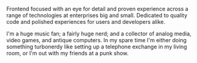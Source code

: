 Frontend focused with an eye for detail and proven experience across a range of technologies at enterprises big and small. Dedicated to quality code and polished experiences for users and developers alike.

I'm a huge music fan; a fairly huge nerd; and a collector of analog media, video games, and antique computers. In my spare time I'm either doing something turbonerdy like setting up a telephone exchange in my living room, or I'm out with my friends at a punk show.
